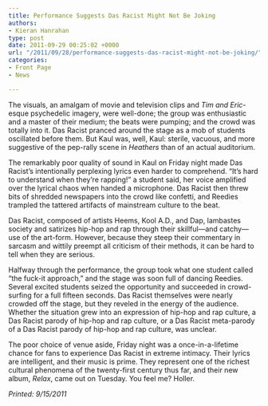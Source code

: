 ```yaml
---
title: Performance Suggests Das Racist Might Not Be Joking
authors:
- Kieran Hanrahan
type: post
date: 2011-09-29 00:25:02 +0000
url: "/2011/09/28/performance-suggests-das-racist-might-not-be-joking/"
categories:
- Front Page
- News

---
```

The visuals, an amalgam of movie and television clips and _Tim and Eric_-esque psychedelic imagery, were well-done; the group was enthusiastic and a master of their medium; the beats were pumping; and the crowd was totally into it. Das Racist pranced around the stage as a mob of students oscillated before them. But Kaul was, well, Kaul: sterile, vacuous, and more suggestive of the pep-rally scene in _Heathers_ than of an actual auditorium.

The remarkably poor quality of sound in Kaul on Friday night made Das Racist’s intentionally perplexing lyrics even harder to comprehend. “It’s hard to understand when they’re rapping!” a student said, her voice amplified over the lyrical chaos when handed a microphone. Das Racist then threw bits of shredded newspapers into the crowd like confetti, and Reedies trampled the tattered artifacts of mainstream culture to the beat.

Das Racist, composed of artists Heems, Kool A.D., and Dap, lambastes society and satirizes hip-hop and rap through their skillful—and catchy—use of the art-form. However, because they steep their commentary in sarcasm and wittily preempt all criticism of their methods, it can be hard to tell when they are serious.

Halfway through the performance, the group took what one student called “the fuck-it approach,” and the stage was soon full of dancing Reedies. Several excited students seized the opportunity and succeeded in crowd-surfing for a full fifteen seconds. Das Racist themselves were nearly crowded off the stage, but they reveled in the energy of the audience. Whether the situation grew into an expression of hip-hop and rap culture, a Das Racist parody of hip-hop and rap culture, or a Das Racist meta-parody of a Das Racist parody of hip-hop and rap culture, was unclear.

The poor choice of venue aside, Friday night was a once-in-a-lifetime chance for fans to experience Das Racist in extreme intimacy. Their lyrics are intelligent, and their music is prime. They represent one of the richest cultural phenomena of the twenty-first century thus far, and their new album, _Relax_, came out on Tuesday. You feel me? Holler.

_Printed: 9/15/2011_